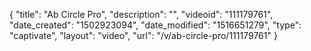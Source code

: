 {
    "title": "Ab Circle Pro",
    "description": "",
    "videoid": "111179761",
    "date_created": "1502923094",
    "date_modified": "1516651279",
    "type": "captivate",
    "layout": "video",
    "url": "\/v\/ab-circle-pro\/111179761"
}